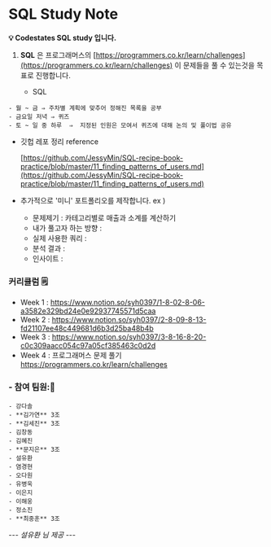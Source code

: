 # SQL Study Note


**💡 Codestates SQL study 입니다.**

1.   **SQL**
     은 프로그래머스의 [https://programmers.co.kr/learn/challenges](https://programmers.co.kr/learn/challenges) 
     이 문제들을 풀 수 있는것을 목표로 진행합니다.

  
     - SQL
    
    - 월 ~ 금 ⇒ 주차별 계획에 맞추어 정해진 목록을 공부
    - 금요일 저녁 ⇒ 퀴즈
    - 토 ~ 일 중 하루  ⇒  지정된 인원은 모여서 퀴즈에 대해 논의 및 풀이법 공유

- 깃헙 레포 정리 reference

    [https://github.com/JessyMin/SQL-recipe-book-practice/blob/master/11_finding_patterns_of_users.md](https://github.com/JessyMin/SQL-recipe-book-practice/blob/master/11_finding_patterns_of_users.md)

- 추가적으로 '미니' 포트폴리오를 제작합니다.
 ex )
    - 문제제기 :  카테고리별로 매출과 소계를 계산하기 
    - 내가 풀고자 하는 방향 :
    - 실제 사용한 쿼리 :
    - 분석 결과 :
    - 인사이트 :


### **커리큘럼 🗒**

- Week 1 : https://www.notion.so/syh0397/1-8-02-8-06-a3582e329bd24e0e92937745571d5caa
- Week 2 : https://www.notion.so/syh0397/2-8-09-8-13-fd21107ee48c449681d6b3d25ba48b4b
- Week 3 : https://www.notion.so/syh0397/3-8-16-8-20-c0c309aacc054c97a05cf385463c0d2d
- Week 4 : 프로그래머스 문제 풀기   https://programmers.co.kr/learn/challenges 


### - 참여 팀원:🧑
    - 강다솔
    - **김가연** 3조
    - **김세진** 3조
    - 김창동
    - 김혜진
    - **문지은** 3조
    - 설유환
    - 염경현
    - 오다원
    - 유병욱
    - 이은지
    - 이해웅
    - 정소진
    - **최중훈** 3조
    
_--- 설유환 님 제공 ---_
